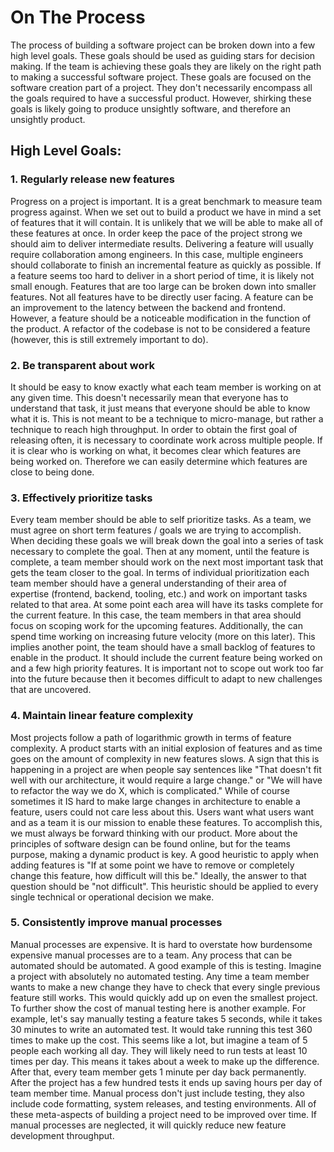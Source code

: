 # On The Process

The process of building a software project can be broken down into a few high level goals. These goals should be used as guiding stars for decision making. If the team is achieving these goals they are likely on the right path to making a successful software project. These goals are focused on the software creation part of a project. They don't necessarily encompass all the goals required to have a successful product. However, shirking these goals is likely going to produce unsightly software, and therefore an unsightly product.

## High Level Goals:

### 1. Regularly release new features

Progress on a project is important. It is a great benchmark to measure team progress against. When we set out to build a product we have in mind a set of features that it will contain. It is unlikely that we will be able to make all of these features at once. In order keep the pace of the project strong we should aim to deliver intermediate results. Delivering a feature will usually require collaboration among engineers. In this case, multiple engineers should collaborate to finish an incremental feature as quickly as possible. If a feature seems too hard to deliver in a short period of time, it is likely not small enough. Features that are too large can be broken down into smaller features. Not all features have to be directly user facing. A feature can be an improvement to the latency between the backend and frontend. However, a feature should be a noticeable modification in the function of the product. A refactor of the codebase is not to be considered a feature (however, this is still extremely important to do).

### 2. Be transparent about work

It should be easy to know exactly what each team member is working on at any given time. This doesn't necessarily mean that everyone has to understand that task, it just means that everyone should be able to know what it is. This is not meant to be a technique to micro-manage, but rather a technique to reach high throughput. In order to obtain the first goal of releasing often, it is necessary to coordinate work across multiple people. If it is clear who is working on what, it becomes clear which features are being worked on. Therefore we can easily determine which features are close to being done.

### 3. Effectively prioritize tasks

Every team member should be able to self prioritize tasks. As a team, we must agree on short term features / goals we are trying to accomplish. When deciding these goals we will break down the goal into a series of task necessary to complete the goal. Then at any moment, until the feature is complete, a team member should work on the next most important task that gets the team closer to the goal. In terms of individual prioritization each team member should have a general understanding of their area of expertise (frontend, backend, tooling, etc.) and work on important tasks related to that area. At some point each area will have its tasks complete for the current feature. In this case, the team members in that area should focus on scoping work for the upcoming features. Additionally, the can spend time working on increasing future velocity (more on this later). This implies another point, the team should have a small backlog of features to enable in the product. It should include the current feature being worked on and a few high priority features. It is important not to scope out work too far into the future because then it becomes difficult to adapt to new challenges that are uncovered.

### 4. Maintain linear feature complexity

Most projects follow a path of logarithmic growth in terms of feature complexity. A product starts with an initial explosion of features and as time goes on the amount of complexity in new features slows. A sign that this is happening in a project are when people say sentences like "That doesn't fit well with our architecture, it would require a large change." or "We will have to refactor the way we do X, which is complicated." While of course sometimes it IS hard to make large changes in architecture to enable a feature, users could not care less about this. Users want what users want and as a team it is our mission to enable these features. To accomplish this, we must always be forward thinking with our product. More about the principles of software design can be found online, but for the teams purpose, making a dynamic product is key. A good heuristic to apply when adding features is "If at some point we have to remove or completely change this feature, how difficult will this be." Ideally, the answer to that question should be "not difficult". This heuristic should be applied to every single technical or operational decision we make.

### 5. Consistently improve manual processes

Manual processes are expensive. It is hard to overstate how burdensome expensive manual processes are to a team. Any process that can be automated should be automated. A good example of this is testing. Imagine a project with absolutely no automated testing. Any time a team member wants to make a new change they have to check that every single previous feature still works. This would quickly add up on even the smallest project. To further show the cost of manual testing here is another example. For example, let's say manually testing a feature takes 5 seconds, while it takes 30 minutes to write an automated test. It would take running this test 360 times to make up the cost. This seems like a lot, but imagine a team of 5 people each working all day. They will likely need to run tests at least 10 times per day. This means it takes about a week to make up the difference. After that, every team member gets 1 minute per day back permanently. After the project has a few hundred tests it ends up saving hours per day of team member time. Manual process don't just include testing, they also include code formatting, system releases, and testing environments. All of these meta-aspects of building a project need to be improved over time. If manual processes are neglected, it will quickly reduce new feature development throughput.
